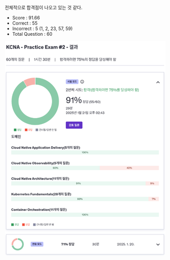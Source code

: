 전체적으로 합격점이 나오고 있는 것 같다.

- Score : 91.66
- Correct : 55
- Incorrect : 5 (1, 2, 23, 57, 59)
- Total Question : 60

<img src="./udemy-test-2.png" style="width: 600px;">

